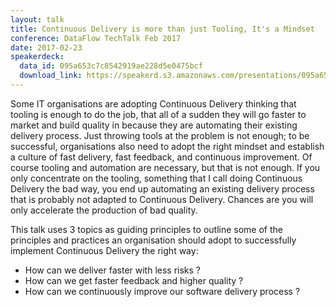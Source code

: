 ```yaml
---
layout: talk
title: Continuous Delivery is more than just Tooling, It's a Mindset
conference: DataFlow TechTalk Feb 2017
date: 2017-02-23
speakerdeck:
  data_id: 095a653c7c8542919ae228d5e0475bcf
  download_link: https://speakerd.s3.amazonaws.com/presentations/095a653c7c8542919ae228d5e0475bcf/DataFlow_Tech_Talk_2017_-_Continuous_Delivery_is_more_than_just_Tooling__It_s_a_Mindset.pdf
---
```

Some IT organisations are adopting Continuous Delivery thinking that tooling is enough to do the job, that all of a sudden they will go faster to market and build quality in because they are automating their existing delivery process. Just throwing tools at the problem is not enough; to be successful, organisations also need to adopt the right mindset and establish a culture of fast delivery, fast feedback, and continuous improvement.
Of course tooling and automation are necessary​, but that is not enough. If you only concentrate on the tooling, something that I call doing Continuous Delivery the bad way, you end up automating an existing delivery process that is probably not adapted to Continuous Delivery. Chances are you will only accelerate the production of bad quality.

This talk uses 3 topics as guiding principles to outline some of the principles and practices an organisation should adopt to successfully implement Continuous Delivery the right way:
* How can we deliver faster with less risks ?
* How can we get faster feedback and higher quality ?
* How can we continuously improve our software delivery process ?
